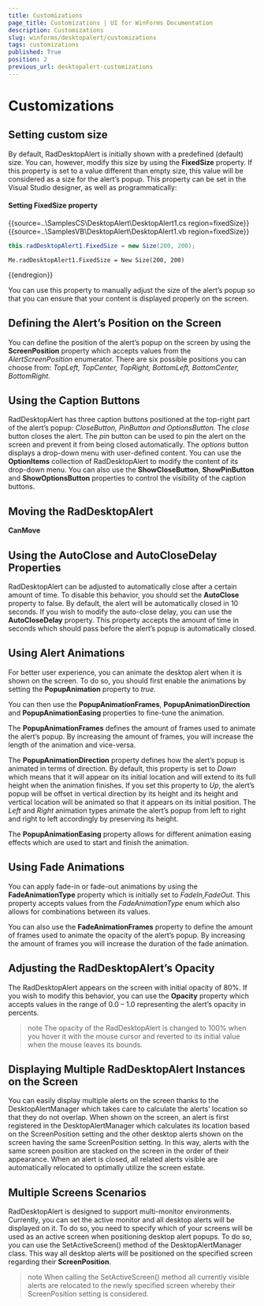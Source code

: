 ```yaml
---
title: Customizations
page_title: Customizations | UI for WinForms Documentation
description: Customizations
slug: winforms/desktopalert/customizations
tags: customizations
published: True
position: 2
previous_url: desktopalert-customizations
---
```


# Customizations
 
## Setting custom size
 
By default, RadDesktopAlert is initially shown with a predefined (default) size. You can, however, modify this size by using the __FixedSize__ property. If this property is set to a value different than empty size, this value will be considered as a size for the alert’s popup. This property can be set in the Visual Studio designer, as well as programmatically:

#### Setting FixedSize property 

{{source=..\SamplesCS\DesktopAlert\DesktopAlert1.cs region=fixedSize}} 
{{source=..\SamplesVB\DesktopAlert\DesktopAlert1.vb region=fixedSize}} 

````C#
this.radDesktopAlert1.FixedSize = new Size(200, 200);

````
````VB.NET
Me.radDesktopAlert1.FixedSize = New Size(200, 200)

````

{{endregion}} 

 
You can use this property to manually adjust the size of the alert’s popup so that you can ensure that your content is displayed properly on the screen.
 
## Defining the Alert’s Position on the Screen

You can define the position of the alert’s popup on the screen by using the __ScreenPosition__ property which accepts values from the *AlertScreenPosition* enumerator. There are six possible positions you can choose from: *TopLeft, TopCenter, TopRight, BottomLeft, BottomCenter, BottomRight.*

 
## Using the Caption Buttons
 

RadDesktopAlert has three caption buttons positioned at the top-right part of the alert’s popup: *CloseButton, PinButton and OptionsButton.* The *close* button closes the alert. The *pin* button can be used to pin the alert on the screen and prevent it from being closed automatically. The *options* button displays a drop-down menu with user-defined content. You can use the __OptionItems__ collection of RadDesktopAlert to modify the content of its drop-down menu. You can also use the __ShowCloseButton__, __ShowPinButton__ and __ShowOptionsButton__ properties to control the visibility of the caption buttons.
 
## Moving the RadDesktopAlert

__CanMove__

## Using the AutoClose and AutoCloseDelay Properties

RadDesktopAlert can be adjusted to automatically close after a certain amount of time. To disable this behavior, you should set the __AutoClose__ property to false. By default, the alert will be automatically closed in 10 seconds. If you wish to modify the auto-close delay, you can use the __AutoCloseDelay__ property. This property accepts the amount of time in seconds which should pass before the alert’s popup is automatically closed.
 
## Using Alert Animations
 
For better user experience, you can animate the desktop alert when it is shown on the screen. To do so, you should first enable the animations by setting the __PopupAnimation__ property to *true.*

You can then use the __PopupAnimationFrames__, __PopupAnimationDirection__ and __PopupAnimationEasing__ properties to fine-tune the animation.

The __PopupAnimationFrames__ defines the amount of frames used to animate the alert’s popup. By increasing the amount of frames, you will increase the length of the animation and vice-versa.

The __PopupAnimationDirection__ property defines how the alert’s popup is animated in terms of direction. By default, this property is set to *Down* which means that it will appear on its initial location and will extend to its full height when the animation finishes. If you set this property to *Up*, the alert’s popup will be offset in vertical direction by its height and its height and vertical location will be animated so that it appears on its initial position. The *Left* and *Right* animation types animate the alert’s popup from left to right and right to left accordingly by preserving its height.

The __PopupAnimationEasing__ property allows for different animation easing effects which are used to start and finish the animation.
 
## Using Fade Animations
  
You can apply fade-in or fade-out animations by using the __FadeAnimationType__ property which is initially set to *FadeIn*,*FadeOut*. This property accepts values from the *FadeAnimationType* enum which also allows for combinations between its values.

You can also use the __FadeAnimationFrames__ property to define the amount of frames used to animate the opacity of the alert’s popup. By increasing the amount of frames you will increase the duration of the fade animation.
 
## Adjusting the RadDesktopAlert’s Opacity 

The RadDesktopAlert appears on the screen with initial opacity of 80%. If you wish to modify this behavior, you can use the __Opacity__ property which accepts values in the range of 0.0 – 1.0 representing the alert’s opacity in percents.
	 
>note The opacity of the RadDesktopAlert is changed to 100% when you hover it with the mouse cursor and reverted to its initial value when the mouse leaves its bounds.
>
 
## Displaying Multiple RadDesktopAlert Instances on the Screen
 
You can easily display multiple alerts on the screen thanks to the DesktopAlertManager which takes care to calculate the alerts’ location so that they do not overlap. When shown on the screen, an alert is first registered in the DesktopAlertManager which calculates its location based on the ScreenPosition setting and the other desktop alerts shown on the screen having the same ScreenPosition setting. In this way, alerts with the same screen position are stacked on the screen in the order of their appearance. When an alert is closed, all related alerts visible are automatically relocated to optimally utilize the screen estate.

## Multiple Screens Scenarios

RadDesktopAlert is designed to support multi-monitor environments. Currently, you can set the active monitor and all desktop alerts will be displayed on it. To do so, you need to specify which of your screens will be used as an active screen when positioning desktop alert popups. To do so, you can use the SetActiveScreen() method of the DesktopAlertManager class. This way all desktop alerts will be positioned on the specified screen regarding their __ScreenPosition__.

>note When calling the SetActiveScreen() method all currently visible alerts are relocated to the newly specified screen whereby their ScreenPosition setting is considered.
>



